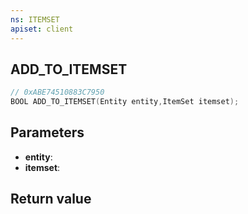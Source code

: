 ```yaml
---
ns: ITEMSET
apiset: client
---
```

## ADD_TO_ITEMSET

```c
// 0xABE74510883C7950
BOOL ADD_TO_ITEMSET(Entity entity,ItemSet itemset);
```


## Parameters
* **entity**:
* **itemset**:

## Return value

